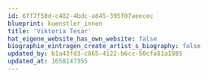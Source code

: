 ```yaml
---
id: 6ff7f50d-c482-4bdc-a845-395f07aeecec
blueprint: kuenstler_innen
title: 'Viktoria Tesar'
hat_eigene_website_has_own_website: false
biographie_eintragen_create_artist_s_biography: false
updated_by: b1a43fd3-c865-4122-b6cc-50cfa81a1985
updated_at: 1658147355
---
```

